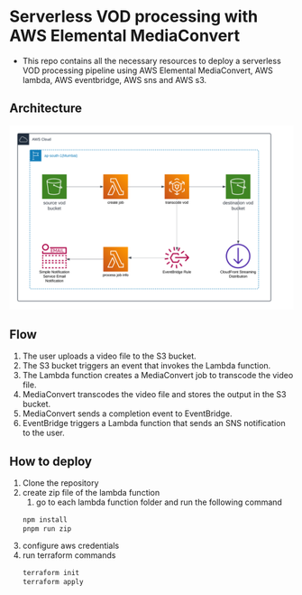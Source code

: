 # Serverless VOD processing with AWS Elemental MediaConvert

- This repo contains all the necessary resources to deploy a serverless VOD processing pipeline using AWS Elemental MediaConvert, AWS lambda, AWS eventbridge, AWS sns and AWS s3.


## Architecture

![Architecture](Architecture.png)

## Flow

1. The user uploads a video file to the S3 bucket.
2. The S3 bucket triggers an event that invokes the Lambda function.
3. The Lambda function creates a MediaConvert job to transcode the video file.
4. MediaConvert transcodes the video file and stores the output in the S3 bucket.
5. MediaConvert sends a completion event to EventBridge.
6. EventBridge triggers a Lambda function that sends an SNS notification to the user.

## How to deploy

1. Clone the repository
2. create zip file of the lambda function
   1. go to each lambda function folder and run the following command
   ```
   npm install
   pnpm run zip
   ```
3. configure aws credentials
4. run terraform commands
   ```
   terraform init
   terraform apply
   ```